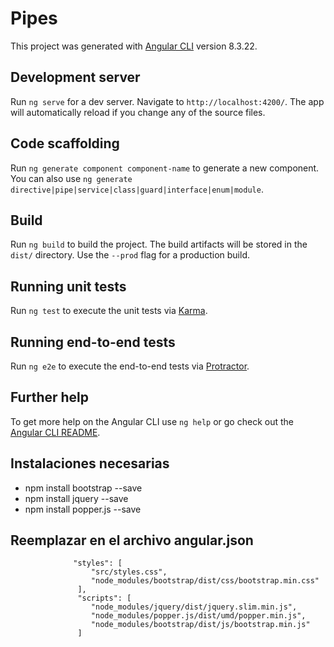 # Pipes

This project was generated with [Angular CLI](https://github.com/angular/angular-cli) version 8.3.22.

## Development server

Run `ng serve` for a dev server. Navigate to `http://localhost:4200/`. The app will automatically reload if you change any of the source files.

## Code scaffolding

Run `ng generate component component-name` to generate a new component. You can also use `ng generate directive|pipe|service|class|guard|interface|enum|module`.

## Build

Run `ng build` to build the project. The build artifacts will be stored in the `dist/` directory. Use the `--prod` flag for a production build.

## Running unit tests

Run `ng test` to execute the unit tests via [Karma](https://karma-runner.github.io).

## Running end-to-end tests

Run `ng e2e` to execute the end-to-end tests via [Protractor](http://www.protractortest.org/).

## Further help

To get more help on the Angular CLI use `ng help` or go check out the [Angular CLI README](https://github.com/angular/angular-cli/blob/master/README.md).

## Instalaciones necesarias
 - npm install bootstrap --save
 - npm install jquery --save
 - npm install popper.js --save

## Reemplazar en el archivo angular.json
                  "styles": [
                      "src/styles.css",
                      "node_modules/bootstrap/dist/css/bootstrap.min.css"
                   ],
                   "scripts": [
                      "node_modules/jquery/dist/jquery.slim.min.js",
                      "node_modules/popper.js/dist/umd/popper.min.js",
                      "node_modules/bootstrap/dist/js/bootstrap.min.js"
                   ]

